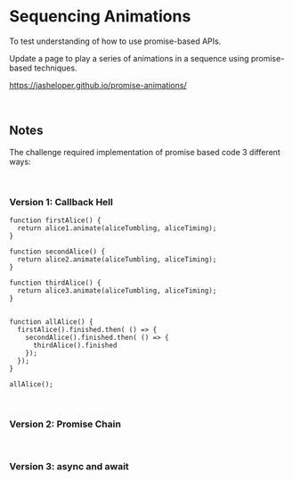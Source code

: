 # Sequencing Animations

To test understanding of how to use promise-based APIs.

Update a page to play a series of animations in a sequence using promise-based techniques.

https://jasheloper.github.io/promise-animations/

<br>

## Notes

The challenge required implementation of promise based code 3 different ways:

<br>

### Version 1: Callback Hell

```
function firstAlice() {
  return alice1.animate(aliceTumbling, aliceTiming);
}

function secondAlice() {
  return alice2.animate(aliceTumbling, aliceTiming);
}

function thirdAlice() {
  return alice3.animate(aliceTumbling, aliceTiming);
}


function allAlice() {
  firstAlice().finished.then( () => {
    secondAlice().finished.then( () => {
      thirdAlice().finished
    });
  });
}

allAlice();
```

<br>

### Version 2: Promise Chain

<br>

### Version 3: async and await